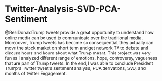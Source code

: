 # Twitter-Analysis-SVD-PCA-Sentiment
@RealDonaldTrump tweets provide a great opportunity to understand how online media can be used to communicate over the traditional media. Moreoover, Trump tweets has become so consequential, they actually can move the stock market on short term and get network TV to debate and discuss hours and hours about what Trump meant.  This project was very fun as I analyzed different range of emotions, hope, controversy, vagueness that are part of Trump tweets. In the end, I was able to conclude President Trump's Twitter tweet's sentiment analysis, PCA derivations, SVD, and months of twitter Engagement. 
